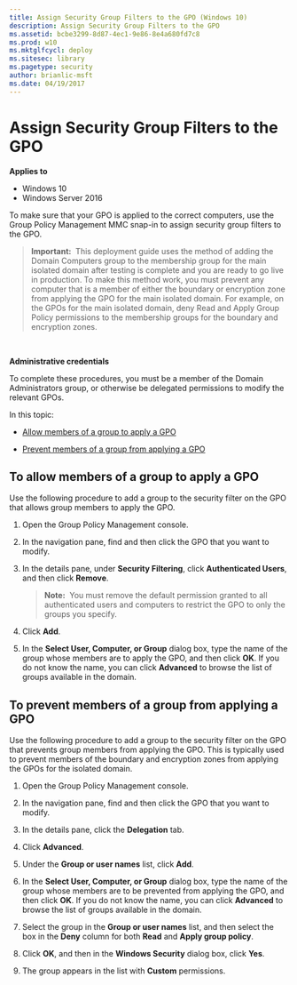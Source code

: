 ```yaml
---
title: Assign Security Group Filters to the GPO (Windows 10)
description: Assign Security Group Filters to the GPO
ms.assetid: bcbe3299-8d87-4ec1-9e86-8e4a680fd7c8
ms.prod: w10
ms.mktglfcycl: deploy
ms.sitesec: library
ms.pagetype: security
author: brianlic-msft
ms.date: 04/19/2017
---
```


# Assign Security Group Filters to the GPO

**Applies to**
-   Windows 10
-   Windows Server 2016

To make sure that your GPO is applied to the correct computers, use the Group Policy Management MMC snap-in to assign security group filters to the GPO.

>**Important:**  This deployment guide uses the method of adding the Domain Computers group to the membership group for the main isolated domain after testing is complete and you are ready to go live in production. To make this method work, you must prevent any computer that is a member of either the boundary or encryption zone from applying the GPO for the main isolated domain. For example, on the GPOs for the main isolated domain, deny Read and Apply Group Policy permissions to the membership groups for the boundary and encryption zones.

 

**Administrative credentials**

To complete these procedures, you must be a member of the Domain Administrators group, or otherwise be delegated permissions to modify the relevant GPOs.

In this topic:

-   [Allow members of a group to apply a GPO](#to-allow-members-of-a-group-to-apply-a-gpo)

-   [Prevent members of a group from applying a GPO](#to-prevent-members-of-a-group-from-applying-a-gpo)

## To allow members of a group to apply a GPO

Use the following procedure to add a group to the security filter on the GPO that allows group members to apply the GPO.

1.  Open the Group Policy Management console.

2.  In the navigation pane, find and then click the GPO that you want to modify.

3.  In the details pane, under **Security Filtering**, click **Authenticated Users**, and then click **Remove**.

    >**Note:**  You must remove the default permission granted to all authenticated users and computers to restrict the GPO to only the groups you specify.

4.  Click **Add**.

5.  In the **Select User, Computer, or Group** dialog box, type the name of the group whose members are to apply the GPO, and then click **OK**. If you do not know the name, you can click **Advanced** to browse the list of groups available in the domain.

## To prevent members of a group from applying a GPO 

Use the following procedure to add a group to the security filter on the GPO that prevents group members from applying the GPO. This is typically used to prevent members of the boundary and encryption zones from applying the GPOs for the isolated domain.

1.  Open the Group Policy Management console.

2.  In the navigation pane, find and then click the GPO that you want to modify.

3.  In the details pane, click the **Delegation** tab.

4.  Click **Advanced**.

5.  Under the **Group or user names** list, click **Add**.

6.  In the **Select User, Computer, or Group** dialog box, type the name of the group whose members are to be prevented from applying the GPO, and then click **OK**. If you do not know the name, you can click **Advanced** to browse the list of groups available in the domain.

7.  Select the group in the **Group or user names** list, and then select the box in the **Deny** column for both **Read** and **Apply group policy**.

8.  Click **OK**, and then in the **Windows Security** dialog box, click **Yes**.

9.  The group appears in the list with **Custom** permissions.
